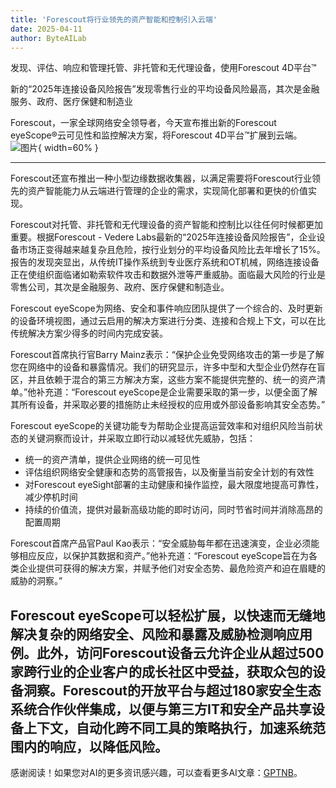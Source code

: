 ```yaml
---
title: 'Forescout将行业领先的资产智能和控制引入云端'
date: 2025-04-11
author: ByteAILab
---
```


发现、评估、响应和管理托管、非托管和无代理设备，使用Forescout 4D平台™

新的“2025年连接设备风险报告”发现零售行业的平均设备风险最高，其次是金融服务、政府、医疗保健和制造业

Forescout，一家全球网络安全领导者，今天宣布推出新的Forescout eyeScope®云可见性和监控解决方案，将Forescout 4D平台™扩展到云端。![图片](https://ai-techpark.com/wp-content/uploads/Forescout-1.jpg){ width=60% }

---
Forescout还宣布推出一种小型边缘数据收集器，以满足需要将Forescout行业领先的资产智能能力从云端进行管理的企业的需求，实现简化部署和更快的价值实现。

Forescout对托管、非托管和无代理设备的资产智能和控制比以往任何时候都更加重要。根据Forescout - Vedere Labs最新的“2025年连接设备风险报告”，企业设备市场正变得越来越复杂且危险，按行业划分的平均设备风险比去年增长了15%。报告的发现突显出，从传统IT操作系统到专业医疗系统和OT机械，网络连接设备正在使组织面临诸如勒索软件攻击和数据外泄等严重威胁。面临最大风险的行业是零售公司，其次是金融服务、政府、医疗保健和制造业。

Forescout eyeScope为网络、安全和事件响应团队提供了一个综合的、及时更新的设备环境视图，通过云启用的解决方案进行分类、连接和合规上下文，可以在比传统解决方案少得多的时间内完成安装。

Forescout首席执行官Barry Mainz表示：“保护企业免受网络攻击的第一步是了解您在网络中的设备和暴露情况。我们的研究显示，许多中型和大型企业仍然存在盲区，并且依赖于混合的第三方解决方案，这些方案不能提供完整的、统一的资产清单。”他补充道：“Forescout eyeScope是企业需要采取的第一步，以便全面了解其所有设备，并采取必要的措施防止未经授权的应用或外部设备影响其安全态势。”

Forescout eyeScope的关键功能专为帮助企业提高运营效率和对组织风险当前状态的关键洞察而设计，并采取立即行动以减轻优先威胁，包括：

- 统一的资产清单，提供企业网络的统一可见性
- 评估组织网络安全健康和态势的高管报告，以及衡量当前安全计划的有效性
- 对Forescout eyeSight部署的主动健康和操作监控，最大限度地提高可靠性，减少停机时间
- 持续的价值流，提供对最新高级功能的即时访问，同时节省时间并消除高昂的配置周期

Forescout首席产品官Paul Kao表示：“安全威胁每年都在迅速演变，企业必须能够相应反应，以保护其数据和资产。”他补充道：“Forescout eyeScope旨在为各类企业提供可获得的解决方案，并赋予他们对安全态势、最危险资产和迫在眉睫的威胁的洞察。”

Forescout eyeScope可以轻松扩展，以快速而无缝地解决复杂的网络安全、风险和暴露及威胁检测响应用例。此外，访问Forescout设备云允许企业从超过500家跨行业的企业客户的成长社区中受益，获取众包的设备洞察。Forescout的开放平台与超过180家安全生态系统合作伙伴集成，以便与第三方IT和安全产品共享设备上下文，自动化跨不同工具的策略执行，加速系统范围内的响应，以降低风险。
---
感谢阅读！如果您对AI的更多资讯感兴趣，可以查看更多AI文章：[GPTNB](https://gptnb.com)。